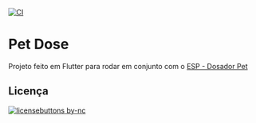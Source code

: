 [![CI](https://github.com/ZantsuRocks/app_comida_andre/actions/workflows/main.yml/badge.svg)](https://github.com/ZantsuRocks/app_comida_andre/actions/workflows/main.yml)
# Pet Dose

Projeto feito em Flutter para rodar em conjunto com o [ESP - Dosador Pet](https://github.com/denilsondossantos/dosadorPet)

## Licença
[![licensebuttons by-nc](https://licensebuttons.net/l/by-nc/3.0/88x31.png)](https://creativecommons.org/licenses/by-nc/4.0)
